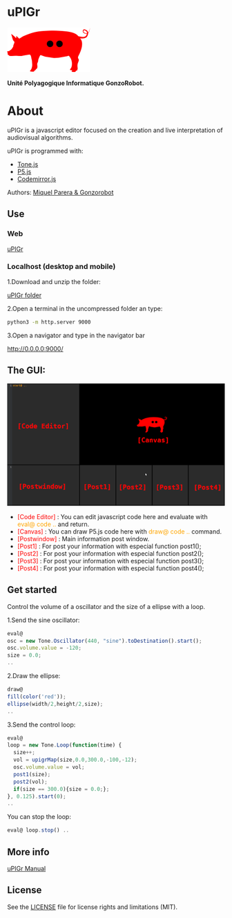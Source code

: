 # uPIGr

![alt uPIGr](images/uPIGr_pig.png)

**Unité Polyagogique Informatique GonzoRobot.**

# About

uPIGr is a javascript editor focused on the creation and live interpretation of audiovisual algorithms.

uPIGr is programmed with:

-  [Tone.js](https://tonejs.github.io/)
-  [P5.js](https://p5js.org/)
-  [Codemirror.js](https://codemirror.net/)

Authors: [Miquel Parera & Gonzorobot](http://gonzorobot.com/)

## Use

### Web

[uPIGr](http://gonzorobot.com/uPIGr.html)

### Localhost (desktop and mobile)

1.Download and unzip the folder: 

[uPIGr folder](http://gonzorobot.com/)

2.Open a terminal in the uncompressed folder an type:

```bash
python3 -m http.server 9000
```

3.Open a navigator and type in the navigator bar

http://0.0.0.0:9000/

## The GUI:

![alt uPIGr_GUI](images/uPIGr_GUI.png)


- <span style="color: red;">[Code Editor]</span> : You can edit javascript code here and evaluate with <span style="color: orange;">eval@ code ..</span> and return.
- <span style="color: red;">[Canvas]</span> : You can draw P5.js code here with <span style="color: orange;">draw@ code ..</span> command.
- <span style="color: red;">[Postwindow]</span> : Main information post window.
- <span style="color: red;">[Post1]</span> : For post your information with especial function post1();
- <span style="color: red;">[Post2]</span> : For post your information with especial function post2();
- <span style="color: red;">[Post3]</span> : For post your information with especial function post3();
- <span style="color: red;">[Post4]</span> : For post your information with especial function post4();

## Get started

Control the volume of a oscillator and the size of a ellipse with a loop.

1.Send the sine oscillator:

```javascript
eval@
osc = new Tone.Oscillator(440, "sine").toDestination().start();
osc.volume.value = -120;
size = 0.0;
..
```

2.Draw the ellipse:

```javascript
draw@
fill(color('red'));
ellipse(width/2,height/2,size);
..
```

3.Send the control loop:

```javascript
eval@
loop = new Tone.Loop(function(time) {
  size++;
  vol = upigrMap(size,0.0,300.0,-100,-12);
  osc.volume.value = vol;
  post1(size);
  post2(vol);
  if(size == 300.0){size = 0.0;};
}, 0.125).start(0);
..
```

You can stop the loop:

```javascript
eval@ loop.stop() ..
```

## More info

[uPIGr Manual](http://gonzorobot.com/)

## License

See the [LICENSE](LICENSE.md) file for license rights and limitations (MIT).
